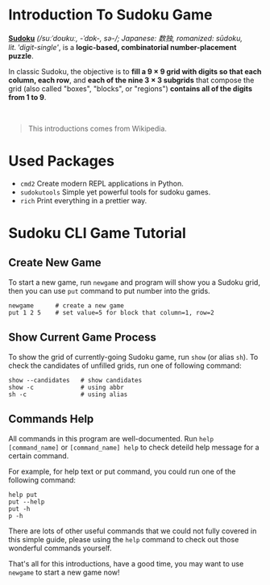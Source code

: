 # Introduction To Sudoku Game

**[Sudoku](https://en.wikipedia.org/wiki/Sudoku)** _(/suːˈdoʊkuː, -ˈdɒk-, sə-/; Japanese: 数独, romanized: sūdoku, lit. 'digit-single'_, is a **logic-based, combinatorial number-placement puzzle**. 

In classic Sudoku, the objective is to **fill a 9 × 9 grid with digits so that each column, each row**, and **each of the nine 3 × 3 subgrids** that compose the grid (also called "boxes", "blocks", or "regions") **contains all of the digits from 1 to 9**.

<br>

> This introductions comes from Wikipedia.

# Used Packages

- `cmd2` Create modern REPL applications in Python.
- `sudokutools` Simple yet powerful tools for sudoku games.
- `rich` Print everything in a prettier way.

# Sudoku CLI Game Tutorial

## Create New Game

To start a new game, run `newgame` and program will show you a Sudoku grid, then you can use `put` command to put number into the grids.

```shell
newgame      # create a new game
put 1 2 5    # set value=5 for block that column=1, row=2
```

## Show Current Game Process

To show the grid of currently-going Sudoku game, run `show` (or alias `sh`). To check the candidates of unfilled grids, run one of following command:

```shell
show --candidates   # show candidates
show -c             # using abbr
sh -c               # using alias
```

## Commands Help

All commands in this program are well-documented. Run `help [command_name]` or `[command_name] help` to check deteild help message for a certain command.

For example, for help text or put command, you could run one of the following command:

```shell
help put
put --help
put -h
p -h
```

There are lots of other useful commands that we could not fully covered in this simple guide, please using the `help` command to check out those wonderful commands yourself.

That's all for this introductions, have a good time, you may want to use `newgame` to start a new game now!